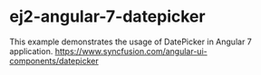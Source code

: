 # ej2-angular-7-datepicker
This example demonstrates the usage of DatePicker in Angular 7 application.   https://www.syncfusion.com/angular-ui-components/datepicker

